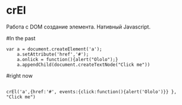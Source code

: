 # crEl
Работа с DOM создание элемента. Нативный Javascript.

#In the past 
```
var a = document.createElement('a');
    a.setAttribute('href','#');
    a.onlick = function(){alert("Ololo");}
    a.appendChild(document.createTextNode("Click me"))

``` 
#right now 
```

crEl('a',{href:'#', events:{click:function(){alert('Ololo')}} }, "Click me")

```  
